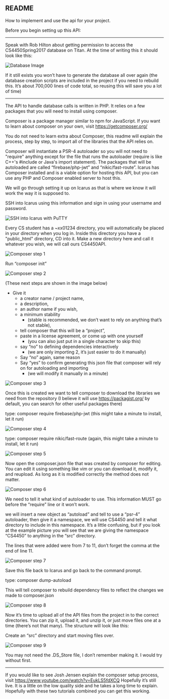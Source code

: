 ## README
How to implement and use the api for your project.

Before you begin setting up this API:

---

Speak with Rob Hilton about getting permission to access the CS4450Spring2017 database on Titan.  At the time of writing this it should look like this:
 
![Database Image](/API/README_Images/DatabaseNameAndStructure.png)

If it still exists you won’t have to generate the database all over again (the database creation scripts are included in the project if you need to rebuild this.  It’s about 700,000 lines of code total, so reusing this will save you a lot of time)

---

The API to handle database calls is written in PHP.  It relies on a few packages that you will need to install using composer. 

Composer is a package manager similar to npm for JavaScript.  If you want to learn about composer on your own, visit https://getcomposer.org/

You do not need to learn extra about Composer, this readme will explain the process, step by step, to import all of the libraries that the API relies on.
 
Composer will instantiate a PSR-4 autoloader so you will not need to "require" anything except for the file that runs the autoloader (require is like C++'s #include or Java's import statement).  The packages that will be autoloaded are called “firebase/php-jwt” and “nikic/fast-route”.  Icarus has Composer installed and is a viable option for hosting this API, but you can use any PHP and Composer enabled server to host this.  

We will go through setting it up on Icarus as that is where we know it will work the way it is supposed to.

SSH into Icarus using this information and sign in using your username and password.
 
![SSH into Icarus with PuTTY](/API/README_Images/PuTTYsetup.png)

Every CS student has a ~xx01234 directory, you will automatically be placed in your directory when you log in.  Inside this directory you have a "public_html" directory, CD into it.  Make a new directory here and call it whatever you wish, we will call ours CS4450API.

![Composer step 1](/API/README_Images/composer01.png)

Run “composer init”

![Composer step 2](/API/README_Images/composer02.png)

(These next steps are shown in the image below)

* Give it 
  * a creator name / project name,
  * a description, 
  * an author name if you wish, 
  * a minimum stability 
    * (stable is recommended, we don’t want to rely on anything that’s not stable),
  * tell composer that this will be a “project”, 
  * paste in a license agreement, or come up with one yourself 
    * (you can also just put in a single character to skip this)
  * say “no” to defining dependencies interactively 
    * (we are only importing 2, it’s just easier to do it manually)
  * Say “no” again, same reason
  * Say “yes” to confirm generating this json file that composer will rely on for autoloading and importing
    * (we will modify it manually in a minute)

![Composer step 3](/API/README_Images/composer03.png)
 
Once this is created we want to tell composer to download the libraries we need from the repository (I believe it will use https://packagist.org/ by default, you can search for other useful packages there)

type: composer require firebase/php-jwt
(this might take a minute to install, let it run)

![Composer step 4](/API/README_Images/composer04.png)

type: composer require nikic/fast-route 
(again, this might take a minute to install, let it run)

![Composer step 5](/API/README_Images/composer05.png)

Now open the composer.json file that was created by composer for editing.  You can edit it using something like vim or you can download it, modify it, and reupload.  As long as it is modified correctly the method does not matter.

![Composer step 6](/API/README_Images/composer06.png)

 
We need to tell it what kind of autoloader to use.  This information MUST go before the “require” line or it won’t work.

we will insert a new object as “autoload” and tell to use a “psr-4” autoloader, then give it a namespace, we will use CS4450 and tell it what directory to include in this namespace.  It’s a little confusing, but if you look at the example picture you will see that we are giving the namespace “CS4450” to anything in the “src” directory.


The lines that were added were from 7 to 11, don’t forget the comma at the end of line 11.
 
![Composer step 7](/API/README_Images/composer07.png)
 
Save this file back to Icarus and go back to the command prompt.  

type: composer dump-autoload

This will tell composer to rebuild dependency files to reflect the changes we made to composer.json

![Composer step 8](/API/README_Images/composer08.png)
 
Now it’s time to upload all of the API files from the project in to the correct directories.  You can zip it, upload it, and unzip it, or just move files one at a time (there’s not that many).  The structure will look like this:

Create an “src” directory and start moving files over.

![Composer step 9](/API/README_Images/composer09.png)

 

You may not need the .DS_Store file, I don’t remember making it.  I would try without first.



---

If you would like to see Josh Jensen explain the composer setup process, visit https://www.youtube.com/watch?v=EukLS5fdXCQ
Hopefully it’s still live.  It is a little on the low quality side and he takes a long time to explain.  Hopefully with these two tutorials combined you can get this working.
